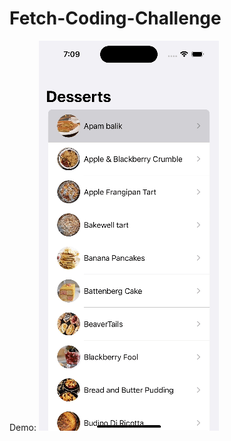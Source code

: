 # Fetch-Coding-Challenge
Demo:
![](https://github.com/mxudev/Fetch-Coding-Challenge/blob/main/demo.gif)
